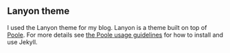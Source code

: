 ## Lanyon theme 

I used the Lanyon theme for my blog. Lanyon is a theme built on top of [Poole](https://github.com/poole/poole).
For more details see [the Poole usage guidelines](https://github.com/poole/poole#usage) for how to install and use Jekyll.
